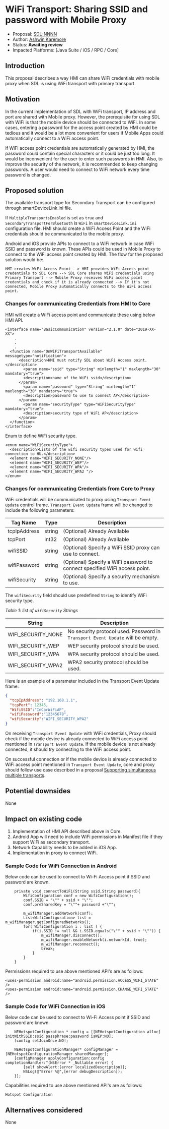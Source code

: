 # WiFi Transport: Sharing SSID and password with Mobile Proxy

* Proposal: [SDL-NNNN](NNNN-sharing-wifi-ssid-and-password)
* Author: [Ashwin Karemore](https://github.com/ashwink11)
* Status: **Awaiting review**
* Impacted Platforms: [Java Suite / iOS / RPC / Core]

## Introduction

This proposal describes a way HMI can share WiFi credentials with mobile proxy when SDL is using WiFi transport with primary transport. 

## Motivation

In the current implementation of SDL with WiFi transport, IP address and port are shared with Mobile proxy. However, the prerequisite for using SDL with WiFi is that the mobile device should be connected to WiFi.
In some cases, entering a password for the access point created by HMI could be tedious and it would be a lot more convenient for users if Mobile Apps could automatically connect to a WiFi access point.

If WiFi access point credentials are automatically generated by HMI, the password could contain special characters or it could be just too long. It would be inconvenient for the user to enter such passwords in HMI. Also, to improve the security of the network, it is recommended to keep changing passwords. A user would need to connect to WiFi network every time password is changed.

## Proposed solution

The available transport type for Secondary Transport can be configured through smartDeviceLink.ini file. 

If `MultipleTransportsEnabled` is set as `true` and `SecondaryTransportForBluetooth` is `WiFi` in `smartDeviceLink.ini` configuration file. HMI should create a WiFi Access Point and the WiFi credentials should be communicated to the mobile proxy.

Android and iOS provide APIs to connect to a WiFi network in case WiFi SSID and password is known. These APIs could be used in Mobile Proxy to connect to the WiFi access point created by HMI. The flow for the proposed solution would be:

`HMI creates WiFi Access Point --> HMI provides WiFi Access point credentials to SDL Core --> SDL Core shares WiFi credentials using Primary Transport --> Mobile Proxy receives WiFi access point credentials and check if it is already connected --> If it's not connected, Mobile Proxy automatically connects to the WiFi access point.`

### Changes for communicating Credentials from HMI to Core

HMI will create a WiFi access point and communicate these using below HMI API.

```
<interface name="BasicCommunication" version="2.1.0" date="2019-XX-XX">
	.
	.
	.
  <function name="OnWiFiTransportAvailable" messagetype="notification">
      <description>HMI must notify SDL about WiFi Access point.</description>
	    <param name="ssid" type="String" minlength="1" maxlength="30" mandatory="true">
        <description>name of the WiFi ssid</description>
      </param>
	    <param name="password" type="String" minlength="1" maxlength="30" mandatory="true">
        <description>password to use to connect AP</description>
      </param>
	    <param name="securityType" type="WiFiSecurityType" mandatory="true">
        <description>security type of WiFi AP</description>
      </param>
  </function>
</interface>
```

Enum to define WiFi security type.

```
<enum name="WiFiSecurityType">
  <description>Lists of the wifi security types used for wifi connection to HU.</description>
  <element name="WIFI_SECURITY_NONE"/>
  <element name="WIFI_SECURITY_WEP"/>
  <element name="WIFI_SECURITY_WPA"/>
  <element name="WIFI_SECURITY_WPA2 "/>
</enum>
```

### Changes for communicating Credentials from Core to Proxy

WiFi credentials will be communicated to proxy using `Transport Event Update` control frame. `Transport Event Update` frame will be changed to include the following parameters:

Tag Name     | Type   | Description  
-------------|--------|------------
tcpIpAddress | string | (Optional) Already Available
tcpPort      | int32  | (Optional) Already Available
wifiSSID | string | (Optional) Specify a WiFi SSID proxy can use to connect.
wifiPassword | string | (Optional) Specify a WiFi password to connect specified WiFi access point.
wifiSecurity | string | (Optional) Specify a security mechanism to use.

The `wifiSecurity` field should use predefined `String` to identify WiFi security type.

*Table 1: list of `wifiSecurity` Strings*

String                 | Description
-----------------------|------------
WIFI\_SECURITY\_NONE         | No security protocol used. Password in `Transport Event Update` will be empty.
WIFI\_SECURITY\_WEP               | WEP security protocol should be used. 
WIFI\_SECURITY\_WPA   | WPA security protocol should be used. 
WIFI\_SECURITY\_WPA2 | WPA2 security protocol should be used. 


Here is an example of a parameter included in the Transport Event Update frame:

```json
{
  "tcpIpAddress": "192.168.1.1",
  "tcpPort": 12345,
  "WifiSSID":"InCarWiFiAP",
  "wifiPassword":"12345678",
  "wifiSecurity":"WIFI_SECURITY_WPA2"
}
```

On receiving `Transport Event Update` with WiFi credentials, Proxy should check if the mobile device is already connected to WiFi access point mentioned in `Transport Event Update`. If the mobile device is not already connected, it should try connecting to the WiFi access point. 

On successful connection or if the mobile device is already connected to WiFi access point mentioned in `Transport Event Update`, core and proxy should follow use case described in a proposal [Supporting simultaneous multiple transports](https://github.com/smartdevicelink/sdl_evolution/blob/master/proposals/0141-multiple-transports.md "Supporting simultaneous multiple transports").


## Potential downsides

None

## Impact on existing code

1. Implementation of HMI API described above in Core. 
2. Android App will need to include WiFi permissions in Manifest file if they support WiFi as secondary transport.
3. Network Capability needs to be added in iOS App.
4. Implementation in proxy to connect WiFi.

### Sample Code for WiFi Connection in Android

Below code can be used to connect to Wi-Fi Access point if SSID and password are known.

```
    private void connectToWiFi(String ssid,String password){
        WifiConfiguration conf = new WifiConfiguration();
        conf.SSID = "\"" + ssid + "\"";
        conf.preSharedKey = "\""+ password +"\"";

        m_wifiManager.addNetwork(conf);
        List<WifiConfiguration> list = m_wifiManager.getConfiguredNetworks();
        for( WifiConfiguration i : list ) {
            if(i.SSID != null && i.SSID.equals("\"" + ssid + "\"")) {
                m_wifiManager.disconnect();
                m_wifiManager.enableNetwork(i.networkId, true);
                m_wifiManager.reconnect();
                break;
            }
        }
    }
```
Permissions required to use above mentioned API's are as follows:

```
<uses-permission android:name="android.permission.ACCESS_WIFI_STATE" />
<uses-permission android:name="android.permission.CHANGE_WIFI_STATE" />
```
### Sample Code for WiFi Connection in iOS

Below code can be used to connect to Wi-Fi Access point if SSID and password are known.

```
    NEHotspotConfiguration * config = [[NEHotspotConfiguration alloc] initWithSSID:ssid passphrase:password isWEP:NO];
    [config setJoinOnce:NO];
    
    NEHotspotConfigurationManager* configManager = [NEHotspotConfigurationManager sharedManager];
    [configManager applyConfiguration:config completionHandler:^(NSError * _Nullable error) {
        [self showAlert:[error localizedDescription]];
        NSLog(@"Error %@",[error debugDescription]);
    }];
```
Capabilities required to use above mentioned API's are as follows:

```
Hotspot Configuration
```
  

## Alternatives considered

None

